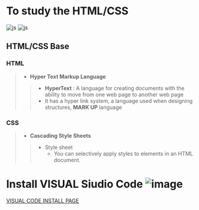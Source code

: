 # To study the HTML/CSS
![js](https://img.shields.io/badge/HTML-F7DF1E?style=for-the-badge&logo=JavaScript&logoColor=white)
![js](https://img.shields.io/badge/CSS-239120?&style=for-the-badge&logo=css3&logoColor=white)

## HTML/CSS Base
### HTML
> + **Hyper Text Markup Language**
> >  + **HyperText** : A language for creating documents with the ability to move from one web page to another web page
> >  + It has a hyper link system, a language used when designing structures, **MARK UP** language

### CSS
> + **Cascading Style Sheets**
> > + Style sheet
> >    - You can selectively apply styles to elements in an HTML document.


# Install VISUAL Siudio Code ![image](https://github.com/SONINJE/HTML_STUDY/assets/106592497/4aef465f-21eb-4074-97af-85f0e41df0a6)

[VISUAL CODE INSTALL PAGE](https://code.visualstudio.com, "
Please follow the installation guide")
